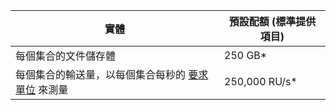 
|實體|預設配額 (標準提供項目)|
|---|---|
|每個集合的文件儲存體|250 GB*|
|每個集合的輸送量，以每個集合每秒的 [要求單位](../articles/documentdb/documentdb-request-units.md) 來測量|250,000 RU/s*|



<!--HONumber=Nov16_HO4-->


